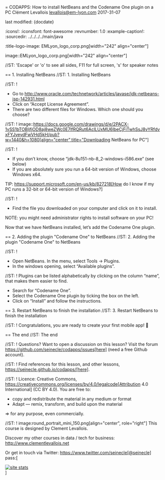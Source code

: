 = CODAPPS: How to install NetBeans and the Codename One plugin on a PC
Clément Levallois <levallois@em-lyon.com>
2017-31-07

last modified: {docdate}

:icons!:
:iconsfont:   font-awesome
:revnumber: 1.0
:example-caption!:
:sourcedir: ../../../../main/java

:title-logo-image: EMLyon_logo_corp.png[width="242" align="center"]

image::EMLyon_logo_corp.png[width="242" align="center"]

//ST: 'Escape' or 'o' to see all sides, F11 for full screen, 's' for speaker notes

== 1. Installing NetBeans
//ST: 1. Installing NetBeans

//ST: !
- Go to http://www.oracle.com/technetwork/articles/javase/jdk-netbeans-jsp-142931.html
- Click on “Accept License Agreement”.
- There are two different files for Windows. Which one should you choose?

//ST: !
image::https://docs.google.com/drawings/d/e/2PACX-1vSS1bTOBljfjOD8aj8weZWc0E7lfRQRut6AclLUxMU6IbeCjFiTwhSsJ8vYRfdvxFYJveydFwVHd5kH/pub?w=1440&h=1080[align="center",title="Downloading NetBeans for PC"]

//ST: !
- If you don’t know, choose “jdk-8u151-nb-8_2-windows-i586.exe” (see below)
- If you are absolutely sure you run a 64-bit version of Windows, choose Windows x64.

TIP: https://support.microsoft.com/en-us/kb/827218[How do I know if my PC runs a 32-bit or 64-bit version of Windows?]

//ST: !
- Find the file you downloaded on your computer and click on it to install.

NOTE: you might need administrator rights to install software on your PC!

Now that we have NetBeans installed, let’s add the Codename One plugin.

== 2. Adding the plugin "Codename One" to NetBeans
//ST: 2. Adding the plugin "Codename One" to NetBeans

//ST: !
- Open NetBeans. In the menu, select Tools -> Plugins.
- In the windows opening, select “Available plugins”.

//ST: !
Plugins can be listed alphabetically by clicking on the column “name”, that makes them easier to find.

- Search for “Codename One”.
- Select the Codename One plugin by ticking the box on the left.
- Click on “Install” and follow the instructions.

== 3. Restart NetBeans to finish the installation
//ST: 3. Restart NetBeans to finish the installation

//ST: !
Congratulations, you are ready to create your first mobile app! 🎉

== The end
//ST: The end

//ST: !
Questions? Want to open a discussion on this lesson? Visit the forum https://github.com/seinecle/codapps/issues[here] (need a free Github account).

//ST: !
Find references for this lesson, and other lessons, https://seinecle.github.io/codapps/[here].

//ST: !
Licence: Creative Commons, https://creativecommons.org/licenses/by/4.0/legalcode[Attribution 4.0 International] (CC BY 4.0).
You are free to:

- copy and redistribute the material in any medium or format
- Adapt — remix, transform, and build upon the material

=> for any purpose, even commercially.

//ST: !
image:round_portrait_mini_150.png[align="center", role="right"]
This course is designed by Clement Levallois.

Discover my other courses in data / tech for business: http://www.clementlevallois.net

Or get in touch via Twitter: https://www.twitter.com/seinecle[@seinecle]
pass:[    <!-- Start of StatCounter Code for Default Guide -->
    <script type="text/javascript">
        var sc_project = 11592657;
        var sc_invisible = 1;
        var sc_security = "5154b75d";
        var scJsHost = (("https:" == document.location.protocol) ?
            "https://secure." : "http://www.");
        document.write("<sc" + "ript type='text/javascript' src='" +
            scJsHost +
            "statcounter.com/counter/counter.js'></" + "script>");
    </script>
    <noscript><div class="statcounter"><a title="site stats"
    href="http://statcounter.com/" target="_blank"><img
    class="statcounter"
    src="//c.statcounter.com/11592657/0/5154b75d/1/" alt="site
    stats"></a></div></noscript>
    <!-- End of StatCounter Code for Default Guide -->]
